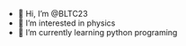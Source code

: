 - 👋 Hi, I’m @BLTC23
- 👀 I’m interested in physics 
- 🌱 I’m currently learning python programing

<!---
BLTC23/BLTC23 is a ✨ special ✨ repository because its `README.md` (this file) appears on your GitHub profile.
You can click the Preview link to take a look at your changes.
--->
